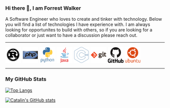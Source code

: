 ### Hi there 👋, I am Forrest Walker

A Software Engineer who loves to create and tinker with technology. Below you will find a list of technologies I have experience with. I am always looking for opportunites to build with others, so if you are looking for a collaborator or just want to have a discussion please reach out.

---

<img src="https://raw.githubusercontent.com/devicons/devicon/master/icons/rust/rust-plain.svg" alt="Python Logo" width="50" height="50"/> <img src="https://raw.githubusercontent.com/devicons/devicon/master/icons/php/php-original.svg" alt="Python Logo" width="50" height="50"/> <img src="https://raw.githubusercontent.com/devicons/devicon/master/icons/python/python-original-wordmark.svg" alt="Python Logo" width="50" height="50"/> <img src="https://raw.githubusercontent.com/devicons/devicon/master/icons/java/java-original-wordmark.svg" alt="Java Logo" width="50" height="50"/> <img src="https://raw.githubusercontent.com/devicons/devicon/master/icons/cplusplus/cplusplus-line.svg" alt="Cplusplus Logo" width="50" height="50"/> <img src="https://raw.githubusercontent.com/devicons/devicon/master/icons/git/git-original-wordmark.svg" alt="Git Logo" width="50" height="50"/> <img src="https://raw.githubusercontent.com/devicons/devicon/master/icons/github/github-original-wordmark.svg" width="50" height="50"/>  <img src="https://raw.githubusercontent.com/devicons/devicon/master/icons/ubuntu/ubuntu-plain-wordmark.svg" width="50" height="50"/>

---

### My GitHub Stats

[![Top Langs](https://github-readme-stats.vercel.app/api/top-langs/?username=forrestpatwalker&theme=onedark)](https://github.com/anuraghazra/github-readme-stats)

[![Catalin's GitHub stats](https://github-readme-stats.vercel.app/api?username=forrestpatwalker&theme=onedark)](https://github.com/anuraghazra/github-readme-stats)
